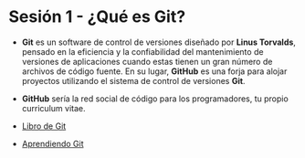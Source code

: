 # Sesión 1 - ¿Qué es Git?

* **Git** es un software de control de versiones diseñado por **Linus Torvalds**, pensado en la eficiencia y la confiabilidad del mantenimiento de versiones de aplicaciones cuando estas tienen un gran número de archivos de código fuente. En su lugar, **GitHub** es una forja para alojar proyectos utilizando el sistema de control de versiones **Git**.

* **GitHub** sería la red social de código para los programadores, tu propio curriculum vitae.

* [Libro de Git](https://git-scm.com/book/es/v2 "Libro de Git")

* [Aprendiendo Git](https://learngitbranching.js.org/ "Aprendiendo Git")
